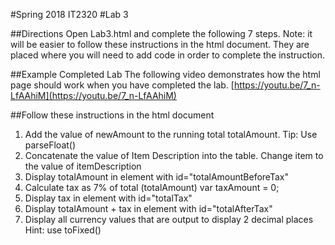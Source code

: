 #Spring 2018 IT2320
#Lab 3

##Directions
Open Lab3.html and complete the following 7 steps. Note: it will be easier to follow these instructions in the html document. They are placed where you will need to add code in order to complete the instruction.

##Example Completed Lab
The following video demonstrates how the html page should work when you have completed the lab. [https://youtu.be/7_n-LfAAhiM](https://youtu.be/7_n-LfAAhiM)

##Follow these instructions in the html document
1. Add the value of newAmount to the running total totalAmount. Tip: Use parseFloat()
2. Concatenate the value of Item Description into the table. Change item to the value of itemDescription
3. Display totalAmount in element with id="totalAmountBeforeTax"
4. Calculate tax as 7% of total (totalAmount)
var taxAmount = 0;
5. Display tax in element with id="totalTax"
6. Display totalAmount + tax in element with id="totalAfterTax"
7. Display all currency values that are output to display 2 decimal places
     Hint: use toFixed()